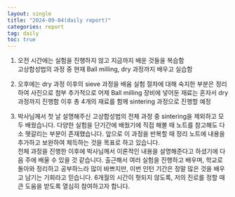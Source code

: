 ```yaml
---
layout: single
title: "2024-09-04(daily report)"
categories: report
tag: daily
toc: true
---
```


1.	오전 시간에는 실험을 진행하지 않고 지금까지 배운 것들을 복습함<br>
   고상합성법의 과정 중 현재 Ball milling, dry 과정까지 배우고 실습함<br>
  	
2.	오후에는 dry 과정 이후의 sieve 과정을 배움
   실험 절차에 대해 숙지한 부분은 정리하여 사진으로 첨부
   추가적으로 어제 Ball milling 장비에 넣어둔 재료는 혼자서 dry 과정까지 진행함
   이후 총 4개의 재료를 함께 sintering 과정으로 진행할 예정
  	
3.	박사님께서 첫 날 설명해주신 고상합성법의 전체 과정 중 sintering을 제외하고 모두 배웠습니다.
   다양한 실험을 단기간에 배웠기에 직접 해볼 때 노트를 참고해도 다소 헷갈리는 부분이 존재했습니다.
   앞으로 이 과정을 반복할 때 정리 노트에 내용을 추가하고 보완하여 체득하는 것을 목표로 하고 있습니다.  
   전체 과정을 진행한 이후에 박사님께서 이론적인 내용을 설명해준다고 하셨기에 다음 주에 배울 수 있을 것 같습니다.
   출근해서 여러 실험을 진행하고 배우며, 학교로 돌아와 정리하고 공부하느라 많이 바쁘지만,
   이번 인턴 기간은 정말 많은 것을 배우고 남기는 기회라고 믿습니다.
   6개월의 시간이 헛되지 않도록, 저의 진로를 정할 때 큰 도움을 받도록 열심히 참여하고자 합니다.

